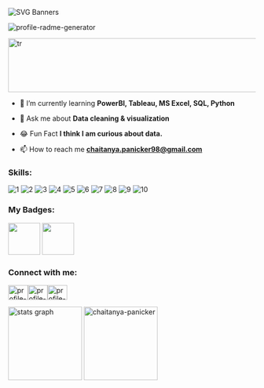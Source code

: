 

![SVG Banners](https://svg-banners.vercel.app/api?type=textBox&text1=Chaitanya%20Panicker%20🤠&text2=A%20Passionate%20Data%20Analyst&width=900&height=400)


<img height="auto" src="https://komarev.com/ghpvc/?username=Chaitanya-Panicker&label=Profile%20views&color=0e75b6&style=flat" alt="profile-radme-generator" />




<p align="left"> <img width="900" height="110" src="https://readme-jokes.vercel.app/api" alt ="tr"/> </p>



- 🌱 I’m currently learning **PowerBI, Tableau, MS Excel, SQL, Python**

- 💬 Ask me about **Data cleaning & visualization**

- 😂 Fun Fact **I think I am curious about data.**

- 📫 How to reach me **chaitanya.panicker98@gmail.com**

<h3 align="left">Skills:</h3>

<p align="left">
  
![1](https://github.com/user-attachments/assets/03a5f06f-2a4f-4d8f-9cbe-ab110d4399a2)
![2](https://github.com/user-attachments/assets/238cf12e-4228-4517-8b05-e0db3c31d9f5)
![3](https://github.com/user-attachments/assets/205e77ce-0427-485c-adbc-2e74f9b9daf0)
![4](https://github.com/user-attachments/assets/77586ae6-83d2-4565-8d14-83758d57d989)
![5](https://github.com/user-attachments/assets/b1dc8bf0-cb15-4016-9d24-3e768e961ebd)
![6](https://github.com/user-attachments/assets/644039a4-62d3-4094-a780-3fb249fc92e1)
![7](https://github.com/user-attachments/assets/4b7915cb-ee64-40f4-84de-dec6ea0b93aa)
![8](https://github.com/user-attachments/assets/9bc65ad9-4f9f-4770-bf88-34de1a60cccd)
![9](https://github.com/user-attachments/assets/5d6daa58-bcf4-4db2-a1e9-bc673815bd15)
![10](https://github.com/user-attachments/assets/3b35be3c-4e28-4e7c-9ff8-01114351d9af)



</p>

<h3 align="left">My Badges:</h3>

<p align="left">

<img src="https://www.netacad.com/p/ff9e491c-49be-4734-803e-a79e6e83dab1/badges/badge-images/52517717-589b-4c76-977d-27a53952379f.png" alt="" width="65" height="65">
<img src="https://encrypted-tbn0.gstatic.com/images?q=tbn:ANd9GcSg4yJwgsovd5194JGuPU8kuYiNfSwFIGEsaw&s" alt="" width="65" height="65">
</p>


<h3 align="left">Connect with me:</h3> <p align="left"> <a href="https://github.com/Chaitanya-Panicker" target="blank"><img align="center" src=https://raw.githubusercontent.com/rahuldkjain/github-profile-readme-generator/master/src/images/icons/Social/github.svg alt="profile-radme-generator" height="30" width="40" /></a><a href="https://linkedin.com/in/www.linkedin.com/in/chaitanyapanicker98" target="blank"><img align="center" src=https://raw.githubusercontent.com/rahuldkjain/github-profile-readme-generator/master/src/images/icons/Social/linked-in-alt.svg alt="profile-radme-generator" height="30" width="40" /></a><a href="https://www.hackerrank.com/https://www.hackerrank.com/profile/chait_98" target="blank"><img align="center" src=https://raw.githubusercontent.com/rahuldkjain/github-profile-readme-generator/master/src/images/icons/Social/hackerrank.svg alt="profile-radme-generator" height="30" width="40" /></a> </p>




<div align="left">
  <img src="https://github-readme-stats.vercel.app/api?username=chaitanya-panicker&hide_title=false&hide_rank=true&show_icons=true&include_all_commits=true&count_private=true&disable_animations=false&theme=dracula&locale=en&hide_border=false" height="150" alt="stats graph"  />
  <img src="https://github-readme-streak-stats.herokuapp.com/?user=chaitanya-panicker&" alt="chaitanya-panicker" height="150"/>
</div>

